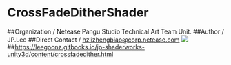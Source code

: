 # CrossFadeDitherShader
##Organization / Netease Pangu Studio Technical Art Team Unit.
##Author / JP.Lee
##Direct Contact / hzlizhengbiao@corp.netease.com
![](https://leegoonz.gitbooks.io/jp-shaderworks-unity3d/content/assets/LODsCrossFade3.gif)
##https://leegoonz.gitbooks.io/jp-shaderworks-unity3d/content/crossfadedither.html
